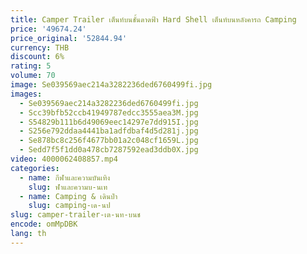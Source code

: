```yaml
---
title: Camper Trailer เต็นท์บนชั้นดาดฟ้า Hard Shell เต็นท์บนหลังคารถ Camping
price: '49674.24'
price_original: '52844.94'
currency: THB
discount: 6%
rating: 5
volume: 70
image: Se039569aec214a3282236ded6760499fi.jpg
images:
  - Se039569aec214a3282236ded6760499fi.jpg
  - Scc39bfb52ccb41949787edcc3555aea3M.jpg
  - S54829b111b6d49069eec14297e7dd915I.jpg
  - S256e792ddaa4441ba1adfdbaf4d5d281j.jpg
  - Se878bc8c256f4677bb01a2c048cf1659L.jpg
  - Sedd7f5f1dd0a478cb7287592ead3ddb0X.jpg
video: 4000062408857.mp4
categories:
  - name: กีฬาและความบันเทิง
    slug: ฬาและความบ-นเท
  - name: Camping & เดินป่า
    slug: camping-เด-นป
slug: camper-trailer-เต-นท-บนช
encode: omMpDBK
lang: th
---
```

  